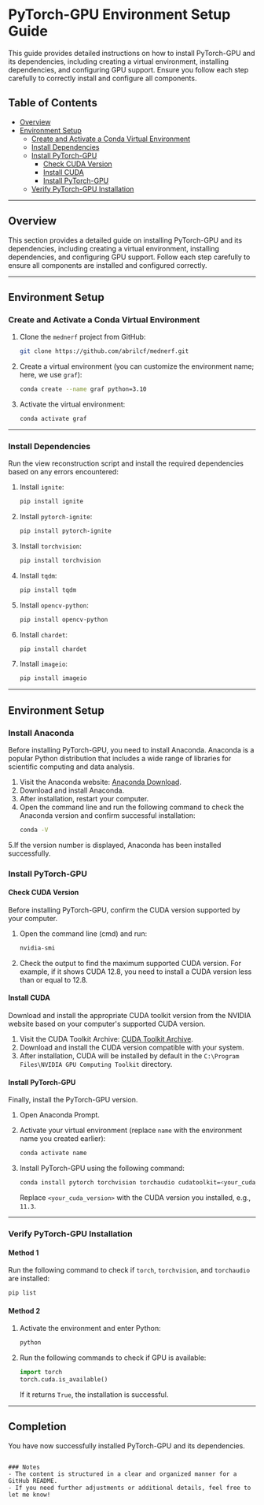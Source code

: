 # PyTorch-GPU Environment Setup Guide

This guide provides detailed instructions on how to install PyTorch-GPU and its dependencies, including creating a virtual environment, installing dependencies, and configuring GPU support. Ensure you follow each step carefully to correctly install and configure all components.

## Table of Contents
- [Overview](#overview)
- [Environment Setup](#environment-setup)
  - [Create and Activate a Conda Virtual Environment](#create-and-activate-a-conda-virtual-environment)
  - [Install Dependencies](#install-dependencies)
  - [Install PyTorch-GPU](#install-pytorch-gpu)
    - [Check CUDA Version](#check-cuda-version)
    - [Install CUDA](#install-cuda)
    - [Install PyTorch-GPU](#install-pytorch-gpu-1)
  - [Verify PyTorch-GPU Installation](#verify-pytorch-gpu-installation)

---

## Overview
This section provides a detailed guide on installing PyTorch-GPU and its dependencies, including creating a virtual environment, installing dependencies, and configuring GPU support. Follow each step carefully to ensure all components are installed and configured correctly.

---

## Environment Setup

### Create and Activate a Conda Virtual Environment

1. Clone the `mednerf` project from GitHub:
   ```bash
   git clone https://github.com/abrilcf/mednerf.git

2. Create a virtual environment (you can customize the environment name; here, we use `graf`):
   ```bash
   conda create --name graf python=3.10
   ```

3. Activate the virtual environment:
   ```bash
   conda activate graf
   ```

---

### Install Dependencies

Run the view reconstruction script and install the required dependencies based on any errors encountered:

1. Install `ignite`:
   ```bash
   pip install ignite
   ```

2. Install `pytorch-ignite`:
   ```bash
   pip install pytorch-ignite
   ```

3. Install `torchvision`:
   ```bash
   pip install torchvision
   ```

4. Install `tqdm`:
   ```bash
   pip install tqdm
   ```

5. Install `opencv-python`:
   ```bash
   pip install opencv-python
   ```

6. Install `chardet`:
   ```bash
   pip install chardet
   ```

7. Install `imageio`:
   ```bash
   pip install imageio
   ```

---

## Environment Setup
### Install Anaconda
Before installing PyTorch-GPU, you need to install Anaconda. Anaconda is a popular Python distribution that includes a wide range of libraries for scientific computing and data analysis.

1. Visit the Anaconda website: [Anaconda Download](https://www.anaconda.com/download).
2. Download and install Anaconda.
3. After installation, restart your computer.
4. Open the command line and run the following command to check the Anaconda version and confirm successful installation:
   ```bash
   conda -V
5.If the version number is displayed, Anaconda has been installed successfully.
### Install PyTorch-GPU

#### Check CUDA Version
Before installing PyTorch-GPU, confirm the CUDA version supported by your computer.

1. Open the command line (cmd) and run:
   ```bash
   nvidia-smi
   ```

2. Check the output to find the maximum supported CUDA version. For example, if it shows CUDA 12.8, you need to install a CUDA version less than or equal to 12.8.

#### Install CUDA
Download and install the appropriate CUDA toolkit version from the NVIDIA website based on your computer's supported CUDA version.

1. Visit the CUDA Toolkit Archive: [CUDA Toolkit Archive](https://developer.nvidia.com/cuda-toolkit-archive).
2. Download and install the CUDA version compatible with your system.
3. After installation, CUDA will be installed by default in the `C:\Program Files\NVIDIA GPU Computing Toolkit` directory.

#### Install PyTorch-GPU
Finally, install the PyTorch-GPU version.

1. Open Anaconda Prompt.
2. Activate your virtual environment (replace `name` with the environment name you created earlier):
   ```bash
   conda activate name
   ```

3. Install PyTorch-GPU using the following command:
   ```bash
   conda install pytorch torchvision torchaudio cudatoolkit=<your_cuda_version> -c pytorch
   ```
   Replace `<your_cuda_version>` with the CUDA version you installed, e.g., `11.3`.

---

### Verify PyTorch-GPU Installation

#### Method 1
Run the following command to check if `torch`, `torchvision`, and `torchaudio` are installed:
```bash
pip list
```

#### Method 2
1. Activate the environment and enter Python:
   ```bash
   python
   ```

2. Run the following commands to check if GPU is available:
   ```python
   import torch
   torch.cuda.is_available()
   ```
   If it returns `True`, the installation is successful.

---

## Completion
You have now successfully installed PyTorch-GPU and its dependencies.
```

### Notes
- The content is structured in a clear and organized manner for a GitHub README.
- If you need further adjustments or additional details, feel free to let me know!
